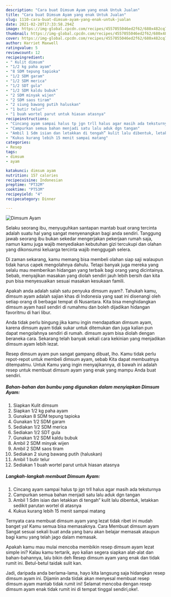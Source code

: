 ```yaml
---
description: "Cara buat Dimsum Ayam yang enak Untuk Jualan"
title: "Cara buat Dimsum Ayam yang enak Untuk Jualan"
slug: 1110-cara-buat-dimsum-ayam-yang-enak-untuk-jualan
date: 2021-02-28T17:33:58.294Z
image: https://img-global.cpcdn.com/recipes/4557055046ed2f62/680x482cq70/dimsum-ayam-foto-resep-utama.jpg
thumbnail: https://img-global.cpcdn.com/recipes/4557055046ed2f62/680x482cq70/dimsum-ayam-foto-resep-utama.jpg
cover: https://img-global.cpcdn.com/recipes/4557055046ed2f62/680x482cq70/dimsum-ayam-foto-resep-utama.jpg
author: Harriet Maxwell
ratingvalue: 5
reviewcount: 12
recipeingredient:
- " Kulit dimsum"
- "1/2 kg paha ayam"
- "8 SDM tepung tapioka"
- "1/2 SDM garam"
- "1/2 SDM merica"
- "1/2 SDT gula"
- "1/2 SDM kaldu bubuk"
- "2 SDM minyak wijen"
- "2 SDM saos tiram"
- "2 siung bawang putih haluskan"
- "1 butir telur"
- "1 buah wortel parut untuk hiasan atasnya"
recipeinstructions:
- "Cincang ayam sampai halus tp jgn trll halus agar masih ada teksturnya"
- "Campurkan semua bahan menjadi satu lalu aduk dgn tangan"
- "Ambil 1 Sdm isian dan letakkan di tengah” kulit lalu dibentuk, letakkan sedikit parutan wortel di atasnya"
- "Kukus kurang lebih 15 menit sampai matang"
categories:
- Resep
tags:
- dimsum
- ayam

katakunci: dimsum ayam 
nutrition: 157 calories
recipecuisine: Indonesian
preptime: "PT32M"
cooktime: "PT53M"
recipeyield: "4"
recipecategory: Dinner

---
```



![Dimsum Ayam](https://img-global.cpcdn.com/recipes/4557055046ed2f62/680x482cq70/dimsum-ayam-foto-resep-utama.jpg)

Selaku seorang ibu, menyuguhkan santapan mantab buat orang tercinta adalah suatu hal yang sangat menyenangkan bagi anda sendiri. Tanggung jawab seorang ibu bukan sekedar mengerjakan pekerjaan rumah saja, namun kamu juga wajib menyediakan kebutuhan gizi tercukupi dan olahan yang dikonsumsi keluarga tercinta wajib menggugah selera.

Di zaman  sekarang, kamu memang bisa membeli olahan siap saji walaupun tidak harus capek mengolahnya dahulu. Tetapi banyak juga mereka yang selalu mau memberikan hidangan yang terbaik bagi orang yang dicintainya. Sebab, menyajikan masakan yang diolah sendiri jauh lebih bersih dan kita pun bisa menyesuaikan sesuai masakan kesukaan famili. 



Apakah anda adalah salah satu penyuka dimsum ayam?. Tahukah kamu, dimsum ayam adalah sajian khas di Indonesia yang saat ini disenangi oleh setiap orang di berbagai tempat di Nusantara. Kita bisa menghidangkan dimsum ayam hasil sendiri di rumahmu dan boleh dijadikan hidangan favoritmu di hari libur.

Anda tidak perlu bingung jika kamu ingin mendapatkan dimsum ayam, karena dimsum ayam tidak sukar untuk ditemukan dan juga kalian pun dapat mengolahnya sendiri di rumah. dimsum ayam bisa diolah dengan beraneka cara. Sekarang telah banyak sekali cara kekinian yang menjadikan dimsum ayam lebih lezat.

Resep dimsum ayam pun sangat gampang dibuat, lho. Kamu tidak perlu repot-repot untuk membeli dimsum ayam, sebab Kita dapat membuatnya ditempatmu. Untuk Kamu yang ingin menyajikannya, di bawah ini adalah resep untuk membuat dimsum ayam yang enak yang mampu Anda buat sendiri.

<!--inarticleads1-->

##### Bahan-bahan dan bumbu yang digunakan dalam menyiapkan Dimsum Ayam:

1. Siapkan  Kulit dimsum
1. Siapkan 1/2 kg paha ayam
1. Gunakan 8 SDM tepung tapioka
1. Gunakan 1/2 SDM garam
1. Sediakan 1/2 SDM merica
1. Sediakan 1/2 SDT gula
1. Gunakan 1/2 SDM kaldu bubuk
1. Ambil 2 SDM minyak wijen
1. Ambil 2 SDM saos tiram
1. Sediakan 2 siung bawang putih (haluskan)
1. Ambil 1 butir telur
1. Sediakan 1 buah wortel parut untuk hiasan atasnya




<!--inarticleads2-->

##### Langkah-langkah membuat Dimsum Ayam:

1. Cincang ayam sampai halus tp jgn trll halus agar masih ada teksturnya
1. Campurkan semua bahan menjadi satu lalu aduk dgn tangan
1. Ambil 1 Sdm isian dan letakkan di tengah” kulit lalu dibentuk, letakkan sedikit parutan wortel di atasnya
1. Kukus kurang lebih 15 menit sampai matang




Ternyata cara membuat dimsum ayam yang lezat tidak ribet ini mudah banget ya! Kamu semua bisa memasaknya. Cara Membuat dimsum ayam Sangat sesuai sekali buat anda yang baru akan belajar memasak ataupun bagi kamu yang telah jago dalam memasak.

Apakah kamu mau mulai mencoba membikin resep dimsum ayam lezat simple ini? Kalau kamu tertarik, ayo kalian segera siapkan alat-alat dan bahan-bahannya, lalu bikin deh Resep dimsum ayam yang enak dan tidak rumit ini. Betul-betul taidak sulit kan. 

Jadi, daripada anda berlama-lama, hayo kita langsung saja hidangkan resep dimsum ayam ini. Dijamin anda tiidak akan menyesal membuat resep dimsum ayam mantab tidak rumit ini! Selamat mencoba dengan resep dimsum ayam enak tidak rumit ini di tempat tinggal sendiri,oke!.

